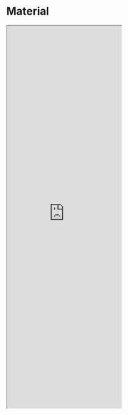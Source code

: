 # Material

<!-- markdownlint-disable MD033 -->

<iframe class="doc-sample-frame" src="https://ej2.syncfusion.com/products/icons/material/demo.html" style="height:1000px;"></iframe>
